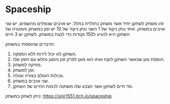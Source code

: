# Spaceship

זהו משחק לשחקן יחיד אשר משחק כחללית בחלל.
יש אויבים שנופלים מהשמים.
יש שני אויבים במשחק.
אחד נותן ניקוד של 1
השני נותן ניקוד של 10
יש זמן במשחק והמטרה של השחקן היא להגיע ל150 נקודות כדי לנצח במשחק.
לשחקן יש 3 חיים

הדברים שהוספתי במשחק:
1) השחקן לא יכול לירות ללא הפסקה.
2) הוספת מגן שכאשר השחקן לוקח אותו הוא מוגן לפרק זמן והמגן נחלש עם הזמן שלו.
3) מוזיקה למשחק.
4) זמן למשחק.
5) גבולות העולם בצורה עגולה.
6) שני אויבים במשחק.
7) מד חיים לשחקן אשר הצבע שלו משתנה לכמות החיים של השחקן.

ניתן לשחק במשחק: https://snir1551.itch.io/spaceship 

